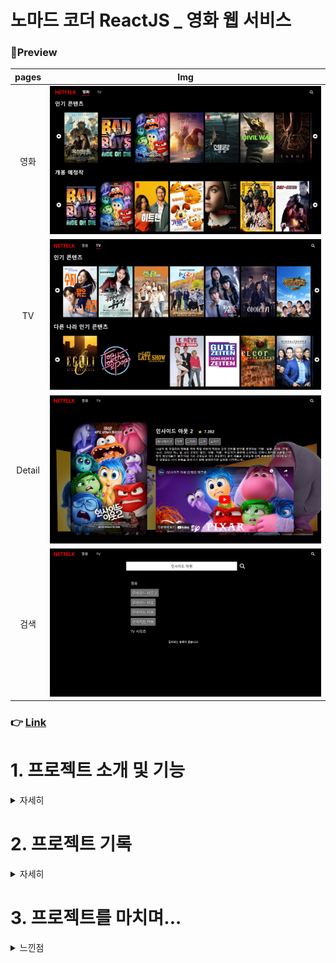 # 노마드 코더 ReactJS \_ 영화 웹 서비스

### 🔭Preview

| pages  |                   Img                    |
| :----: | :--------------------------------------: |
|  영화  | <img src="img/preview1.jpg" width="800"> |
|   TV   | <img src="img/preview2.jpg" width="800"> |
| Detail | <img src="img/preview3.jpg" width="800"> |
|  검색  | <img src="img/preview4.jpg" width="800"> |

### 👉 [Link](https://redbuttonking.github.io/react-for-beginners)

# 1. 프로젝트 소개 및 기능

<details>

 <summary>자세히</summary>

### 목적

> **1. 프론트앤드 라이브러리인 React를 익히기 위해**  
> **2. 이전에 배운 JS/CSS를 연습하고 잘 다루기 위해**  
> **3. OPEN API를 가지고 데이터 사용해보기**

## Component - Header.jsx

### 기능

- 영화, TV, 검색 페이지를 갈 수 있게 네비게이션을 만듦

### 설명

> NavLink \_ React-router

- 리엑트 라우터에서 제공하는 컴포넌트
- 기존 `<Link>`처럼 페이지 전환을 해주고 조건에 맞게(활성화된 링크에)  
  특정 스타일이나 클래스를 적용할 수 있음.

## Component - MediaItem.jsx

### 기능

- 받은 정보를 가지고 (props) Media(영화 or TV)를 나열하는 Component

### 설명

> PropTypes

- 전달 받는 Props가 잘 받아지고 있는지(type) 알기 위해서 사용함

> 영화 및 TV Series

- 인기 컨텐츠 / 개봉 예정 / 다른 나라 인기 작품을 기준으로 나열함
- 포스터 마우스 Hover시에 제목과 popularity의 값을 보여줌
- 클릭시 해당 컨텐츠의 상세 정보 (Detail.jsx)로 페이지 이동

## Component - SearchInfo.jsx

### 기능

- 입력을 받은 값으로 (컨텐츠 제목) API를 요청하여 해당 콘텐츠를 나열함 (영화 / TV)
- 제목 클릭시 해당 콘텐츠의 상세 정보 (Detail.jsx)로 페이지 이동

### 설명

- props로 text(컨텐츠 제목)를 받는다

- 비동기 작업을 통해 영화,TV API를(데이터) 받음(async , await 사용)

  - _themoviedb에서 제공하는 API 사용_

- 받은 데이터를 useState로 관리를 함

- 데이터를 받는 동안 화면에 로딩 아이콘을 띄움

- 데이터를 다 받았다면 Loding(useState) 값들을 false로 바꾸어 화면에 정보를 띄운다

- Link 컴포넌트를 통해 해당 컨텐츠의 상세정보(Detail.jsx) 페이지로 이동

## Component - Xscroll.jsx

### 기능

- MediaItem 컴포넌트를 Props로 받아서 컨텐츠(영화,TV)를 가로 스크롤로 표현함

### 설명

> useRef 사용

- DOM 요소에 직접 접근할 수 있게 해준다(버튼을 눌러서 스크롤 하기 위해서)
- `scrollContainerRef`를 만들어서 DOM요소에 접근(여기선 div \_ 영화포스터)
- 해당 HTML (div) ref 속성에 `scrollContainerRef` 와 연결 \_ *onWhell*에 함수 `handleWheel`를 넣어줌 ( 마우스 휠 동작시에 실행됨 )

- 좌/우 화살표 버튼으로 스크롤을 움직이게 할 때는 `scrollLeft` , `scrollRight` 함수를 만들어서 버튼 요소인 *onClick*에 넣어준다

> 함수 - `handleWheel`

- 마우스 휠로 처음에 선언한 참조변수 `scrollContainerRef`에 current의 scrollLeft 값을 변경하여 움직이게 해주는 함수

> 함수 - `scrollLeft` , `scrollRight`

- 마우스 휠로 움직이게 하는것과 같이 버튼을 눌렀을 때 `scrollContainerRef`에 current의 scrollLeft 값을 +600 또는 -600을 해주어 움직이게 해주는 함수

## Pages - DetailMovie.jsx / DetaliTvSeries.jsx

### 기능

- 영화의 정보(이름, 평점, 소개, 영상)를 자세하게 보여줌

### 설명

> useParams 사용

- `App.jsx`에서 Route 속성인 path에서 `:id`를 넣어 id값(컨텐츠 고유 식별 값)을 가지고 API요청을 함

> Loding

- 영화 정보와 비디오의정보를 따로 요청 하고 있기에 (**getMovies() getVideo()**) 두 API요청이 끝나면 로딩 state 값들을 false로 바꿔 정보를 보여줌

- TV에서는 비디오 정보가 없어서 비디오를 제외한 정보들을 요청함

⭐ 특정 컨텐츠는 사진 제목뿐인 컨텐츠가 있음(아마 비주류... 컨텐츠 같음)

> 컨텐츠 정보

- 받은 API를 가지고 컨텐츠의 **_커버 이미지, 배경 이미지, 평점, 장르, overview, 유튜브 영상(video)_** 을 보여줌
- 유튜브 영상은 `<iframe>`을 통해 표현함
  - `<iframe>` = _HTML 문서 내에 다른 HTML 문서를 삽입하기 위해 사용_

## Pages - Movies.jsx / TvSeries.jsx

### 기능

- 영화를 인기순, 개봉예정작 TV시리즈를 인기순, 다른 나라 인기작 각각 평점순으로 나열해 보여주는 페이지
  - 가로 스크롤로 표현함(`Xscroll.jsx`)
- 해당 컨텐츠 클릭시 (Detail) 페이지로 넘어감

### 설명

- 앞에서 설명한 것과 같이 API를 조건에 맞춰 요청하고 로딩 state를 만들어서 데이터 요청이 다 끝나면 보여주는 형식

> Scroll

- Component로 만들어둔 `<Xscroll>`를 가지고 컨텐츠를 가로 스크롤로 나열해 보여줌

> 인기 컨텐츠 , 개봉 예정작 / 인기 컨텐츠 , 다른 나라 인기 컨텐츠

- 각각 요청하는 쿼리문이 다르기 때문에 조건에 맞춰서 API를 요청함
- 각각 평점으로 내림차순 정렬

## Pages - Search.jsx

### 기능

- 컨텐츠를 검색할 page

### 설명

- 입력된 컨텐츠(제목)을 submit 하게되면 state값 `submittedTitle`에 들어가고 그 값을 `<SearchInfo/>` 에 props로 전달함

</details>

# 2. 프로젝트 기록

<details>

 <summary>자세히</summary>

## day 1 - 24.04.22 ~ 24.04.24 - 강의 start

> 왜? why? 리엑트를 사용하는가? \_ 노마드코더 왈

1. 대부분의 웹 사이트가 리엑트 기반으로 만들어져 있음(44%정도?)  
   (인스타그램, 넷플릭스, 에어비앤비, 페이스북 - - -)

2. 페이스북에서 리액트를 만들었고 지금까지 사용하고 있으며 우리가 무료로 사용할 수 있음.

3. 리엑트는 js와 비슷하게 생김(js를 할 줄 안다면 배우기 수월)

4. 많이 사용하다 보니 패키지, 라이브러리, 배우는 책 등등 규모가 큼

<details>

 <summary> ➕ 알아본 내용</summary>

5. 복잡한 UI를 component(컴포넌트)로 나누어 단순하게 개발 가능함.

6. 다른 라이브러리나 프레임워크도 함께 활용하기 쉬움.  
   \*라이브러리 : 특정 기능들이 있는 집합(코드), 그 기능들을 직접 호출해 사용할 수 있음.

7. 리엑트는 화면을 새로 띄우는게 아닌 그 부분(특정한)만 업데이트를 해주는 형식(빠른 로딩속도)

</details>
<!-- </details> -->

> component 만들기

- 리엑트에서 컴포넌트를 만드는 방법을 배움 (두가지 문법이 있음)

```js
<!-- 컴포넌트 예시 -->

// 1.
  const Title = ()=> (
    <h3 id="title" onMouseEnter={()=> console.log("mouse enter")}>
      hello i'm title
      </h3>
  );

// 2.
  function Title() {
    return (
      <h3 id="title" onMouseEnter={()=> console.log("mouse enter")}>
        hello i'm title
      </h3>
    )
  }

// 3.
  const Button = ()=> (
    <button
      style = {{backgroundColor:"tomato"}}
      onClick = {()=> console.log("im clicked")}
    >
      Click me!
    </button>
  );

```

> component 사용하기

- 만들어 놓은 component는 다른 곳에서 사용 할때는 첫글자는 대문자로 써야함  
  그러니 만들 때 <u>첫 글자를 대문자로 표기</u> 해야함

```js
// 1. 만들어 놓은 컨포넌트를 담아서
const Container = () => (
  <div>
    <Title />
    <Button />
    <Button />
  </div>
);

// 2. ReactDOM을 사용하여 rendering함
ReactDOM.render(<Container />, root); // root = <div>
```

> 리엑트JS의 특징

- 값을 변경할 때 JS 같은 경우 모든 값들을 바꿔야 하는데 리엑트JS는 해당 부분만 변경함  
  => 빠른 응답

## day 2 - 24.04.25 - 강의

> 리렌더링 (state의 값을 바꿨을 때)

- 값이 변경되거나 한 부분을 리랜더링을 해야 할 때 편리하게 해줄수가 있다.
- modifier함수 즉 setCounter를 가지고 state를 변경할때 (counter) component가 새로운 값을 가지고 리렌더링이 된다.
- 중요한건 모든 컴포넌트를 다시 만드는게 아닌 수정되는 부분만 딱 변경한다.  
  => ⭐<b>_리엑트의 장점_</b>⭐

```js
// 매번 render를 해줘야 함
ReactDOM.render(<App />, root);

// useState 사용
function App() {
  // useState(초기값,함수)
  const [counter, setCounter] = React.useState(0);

  // onClick함수를 호출해서 setCounter()를 호출. 즉 counter 값을 변경함
  const onClick = () => {
    // 1.
    // setCounter(counter + 1);

    // 2.  *가장 안전한 방법
    setCounter((current) => current + 1);
  };

  return (
    <div>
      <h3> 클릭수 = {counter} </h3>
      <button onClick={onClick}> 클릭 </button>
    </div>
  );
}
```

- state의 값을 현재 값에서 변경되는 경우(증가하거나 감소하거나 등등) 직접 쓰는것 보다 함수(current)를 사용해서 변경하는것이 매우 안전함

```js
// 현재 state의 값을 리엑트가 명확하게 알 수 있음
setCounter((current) => current + 1);
```

> JSX에서 HTML 작성시 주의 할 점

- class와 for 같이 이미 js에서 지정되어 있는 단어라 JSX에서 쓰이는 방법으로 써야함

```html
<!-- 오류 -->
<h1 class="hi">Super Converter</h1>
<label for="minuts">Minutes</label>
<input id="minuts" type="number" />

<!-- 올바른 표기 -->
<h1 className="hi">Super Converter</h1>
<label htmlFor="minuts">Minutes</label>
<input id="minuts" type="number" />
```

> input의 값을 받아오기 (event)

- event를 사용해서 해당 요소의 value를 가져올 수 있음

```js
const onChange = (evenet) => {
  setMinutes(evenet.target.value);
};

// input에 onChange를 통해 위 함수를 호출하여 값을 사용함
```

## day 3 - 24.04.30 - 강의

> useState 활용 해보기(실습)

<details>

 <summary> 열기 </summary>

```js
// Km 에서 mile로 mile에서 km로 변환하는 컴포넌트
const root = document.getElementById('root');

function MinutesToHours() {
  const [amount, setAmount] = React.useState();
  const [invert, setInvert] = React.useState(false);

  const onChange = (evenet) => {
    setAmount(evenet.target.value);
  };

  const onFlip = () => {
    reset();
    setInvert((current) => !current);
  };

  const reset = () => setAmount(0);

  return (
    <div>
      <div>
        <label htmlFor="minuts">Minutes</label>
        <input
          value={invert ? amount * 60 : amount}
          id="minuts"
          type="number"
          placeholder="Minutes"
          onChange={onChange}
          disabled={invert}
        />
      </div>

      <div>
        <label htmlFor="hours">Hours</label>
        <input
          value={invert ? amount : Math.round(amount / 60)}
          id="hours"
          type="number"
          placeholder="Hours"
          onChange={onChange}
          disabled={!invert}
        />
      </div>
      <button onClick={reset}>Reset!</button>
      <button onClick={onFlip}>invert</button>
    </div>
  );
}

function KmToMiles() {
  const [length, setLength] = React.useState();
  const [invert, setInvert] = React.useState(false);

  const onChange = (event) => {
    setLength(event.target.value);
  };

  const reset = () => {
    setLength(0);
  };

  const onInvert = () => {
    reset();
    setInvert((curren) => !curren);
  };

  return (
    <div>
      <div>
        <label htmlFor="Km">Km</label>
        <input
          value={invert ? length * 1.609344 : length}
          placeholder="Km"
          id="Km"
          type="number"
          onChange={onChange}
          disabled={invert}
        />
      </div>

      <div>
        <label htmlFor="Miles">Miles</label>
        <input
          value={invert ? length : length / 1.609344}
          placeholder="Miles"
          id="Miles"
          type="number"
          onChange={onChange}
          disabled={!invert}
        />
      </div>
      <button onClick={reset}>Reset!</button>
      <button onClick={onInvert}>Invert!</button>
    </div>
  );
}

function App() {
  const [index, setIndex] = React.useState('1');

  const onChange = (event) => {
    setIndex(event.target.value);
  };

  return (
    <div>
      <h1>Super Converter</h1>
      <select value={index} onChange={onChange}>
        <option value="xx">Select your unit </option>
        <option value="0">Minutes to Hours</option>
        <option value="1">Km to Miles</option>
      </select>
      <hr />
      {index === 'xx' ? 'Pleas Selct Your Unit' : null}
      {index === '0' ? <MinutesToHours /> : null}
      {index === '1' ? <KmToMiles /> : null}
    </div>
  );
}

ReactDOM.render(<App />, root);
```

</details>

---

> props

- 부모 컴포넌트로부터 자식 컴포넌트에게 데이터를 보내는 것

```js
// props 사용방법 1 (이 방법을 많이 사용함)
function Btn({ text, onClick }) {
  // 코드 생략
  <button onClick={onclick}>{text}</button>;
}

// props 사용방법 2
function Btn(props) {
  // 코드 생략
  <button onClick={props.onClick}>{props.text}</button>;
}

function App() {
  const [value, setValue] = React.useState('기존 이름');
  const changeValue = () => setValue('바꾼이름');

  return (
    <div>
      <Btn text={value} onClick={changeValue} />
      <Btn text={value} />
    </div>
  );
}
```

⭐중요⭐

- props는 실제로 이벤트를 넣어주는게 아님 직접 컴포넌트에서 적용해주어야함
- 하나의 오브젝트로 여러가지를 받음
- props의 이름을 똑같이 써주어야 컴포넌트가 받아 쓸 수 있음

> React.memo()

- 부모 컴포넌트에 있는 state(상태) 값이 변경되어 자식 컴포넌트가 다시 그려질 때( re-render) 전체가 바뀌지만 React.memo() 함수를 사용하면 바뀐 자식 컴포넌트만 바뀌게 된다.  
  => 어플리케이션이 느려지는 원인을 잡아주기도 함

> PropType

- prop에 타입을 표시해준다 (구문은 옳게 작성했지만 타입이 틀려서 적용이 안 될 것을 방지)

```js
// 먼저 패키지를 설치해준다
<script src="https://cdnjs.cloudflare.com/ajax/libs/prop-types/15.6.0/prop-types.js"></script>;

// 적용
Btn.propTypes = {
  text: PropTypes.string.isRequired,
  fontSize: PropTypes.number,
};
```

## day 4 - 24.05.01 - 강의

> useEffect

- State가 변경될때 마다 컨포넌트 안에 있는 모든 코드들이 실행되는데  
  코드를 특정 조건에 실행하거나 딱 한번만 실행하게 할 때 사용됨
- uesEffect 안에 있는 코드들은 초기 렌더링이 됐을때 한번은 실행함

```js
// deps [] 가 비어있을때
useEffect(() => {
  console.log('2 나는 한번만 실행돼');
}, []);

// deps [] 에 값이 변하면
useEffect(() => {
  console.log('3 나는 keyword가 바뀌면 실행돼');
}, [keyword]);

useEffect(() => {
  console.log('4 나는 value가 바뀌면 실행돼');
}, [value]);

// deps [] 에 여러개가 있을때 하나라도 바뀌면
useEffect(() => {
  console.log('5 나는 keyword, value가 둘중 하나 라도 바뀌면 실행돼');
}, [keyword, value]);

// 응용
useEffect(() => {
  if (keyword !== '' && keyword.length > 5) console.log('6 나는 keyword가 5글자 이상으로 바뀌면 실행돼');
}, [keyword]);
```

⚡정리⚡  
react.js는 stat를 변화시킬 때 component가 재 실행된다. UI관점에서는 새로운 데이터가 들어올 때마다 자동으로 새로고침이 되어 좋은점이긴 하지만 가끔 어떤 특정 코드는 계속해서 실행되지 말아야 하는 것들이 있다. 그래서 useEffect를 사용하는것.

> 잘 쓰지는 않지만... Cleanup (useEffect) \_ 함수임 ㅇㅇ

```js
// 쓰이는 예시 코드

function Hello() {
  useEffect(() => {
    console.log('hi');
    return () => console.log('bye');
  }, []);

  return <h1>Hello</h1>;
}

function App() {
  const [showing, setShowig] = useState(false);
  const onClick = () => setShowig((prev) => !prev);

  return (
    <div>
      {showing ? <Hello /> : null}
      <button onClick={onClick}>{showing ? 'Hide' : 'show'}</button>
    </div>
  );
}
```

- 컴포넌트가 없어질떄 (destroy) 무언갈 하고 싶을때 사용하는 방법 함수

## day 5 - 24.05.03 - 강의

> ...[ *배열* ]

- 기존의 배열을 풀어서 새로운 값을 넣고 배열로 만듦
- setToDos에서 currentArry는 현제 state 값임
- 따라서 기존의 state 값(toDos)에 새로운 값(todo)을 넣는것

```js
// 참고 코드
setToDos((currentArry) => [todo, ...currentArry]);
```

> map( _function_ )

- ()안에 함수를 배열의 값들을 하나씩 넣어서 실행함
- toDos의 item들을 각각 받아 html li태그에 값을 넣고 띄움

```js
<ul>
  {toDos.map((item, index) => (
    <li key={index}> {item}</li>
  ))}
</ul>
```

⭐ 리엑트에서 같은 컴포넌트의 list를 렌더할때 "key" 라는 prop을 넣어줘야 함

> useState 연습 \_ 간단한 ToDoList 만들기

<details>

 <summary> 열기 </summary>

```js
import React, { useEffect, useState } from 'react';

function App() {
  const [todo, setTodo] = useState('');
  const [toDos, setToDos] = useState([]);
  const onChange = (event) => {
    setTodo(event.target.value);
  };
  const onSubmit = (event) => {
    event.preventDefault();
    if (todo === '') return;
    setToDos((currentArry) => [todo, ...currentArry]);
    setTodo('');
  };

  console.log(toDos);
  return (
    <div>
      <h1>My todo {toDos.length}</h1>
      <form onSubmit={onSubmit}>
        <input onChange={onChange} value={todo} type="text" placeholder="Write your to do.."></input>
        <button>Add To Do</button>
      </form>
      <hr />
      <ul>
        {toDos.map((item, index) => (
          <li key={index}> {item}</li>
        ))}
      </ul>
    </div>
  );
}

export default App;
```

</details>

## day 6 - 24.05.16 - 강의(다시 학습)

> 브랜치 삭제 (큰일났다..)

master에 여태 까지 했었던 공부 기록(readme)과 코드들을 합쳐줘야하는데 까먹고 브랜치를 삭제했다... 안그래도 사정이 있어서 다시 복습하려고 했는데 복습할 공책이 읍다..(readme) 다시... 재수강 해야겠다 .... 다시는 이런일 없기를

물론 브랜치 복구까지 시도를 했지만 공부만 하고 코딩만 하고 깃허브 데스크탑에서 커밋을 하지 않았다..... 다시는 이런일 없기를...ㅎ.....

> `fetch()` \_ api 요청

- api요청은 한번만 하면 되기 때문에 useEffect를 사용한다.
- state의 초기값을 꼭 넣어주기(`  const [coins, setCoins] = useState([]);` )

```js
function App() {
  const [loding, setLoding] = useState(true);
  const [coins, setCoins] = useState([]);

  // 비트코인 api(정보)를 요청하고 사용
  useEffect(() => {
    fetch('https://api.coinpaprika.com/v1/tickers').then((response) =>
      response.json().then((json) => {
        setCoins(json);
        setLoding(false);
      })
    );
  }, []);

  return (
    <div>
      <h1>The Coin! {loding ? null : `${coins.length} coins`}</h1>
      {loding ? (
        <strong>Now Loding...</strong>
      ) : (
        <select>
          {coins.map((coin) => (
            <option>
              {coin.name} ({coin.symbol}): ${coin.quotes.USD.price} USD
            </option>
          ))}
        </select>
      )}
    </div>
  );
}
```

> `react-router-dom`

<p> 페이지 이동을 할 때 사용한다. </p>
<p> a 태그를 사용하면 되지 않나 싶지만 그렇게 되면 전체가 새로고침 되기 때문에 여러가지 문제가 생길 수 있다. (화면 끊김, 로딩 속도 저하 ...) </p>
<p> 단일 페이지 어플리케이션 즉 <strong>SPA (Single Page Application)</strong>는 다수의 페이지를 하나의 페이지에서 특정 부분만 업데이트하는 방법 </p>

```js
// 먼저 import 해주기
import { BrowserRouter as Router, Routes, Route } from 'react-router-dom';

// <a> 태그와 같은 역할
import { Link } from 'react-router-dom';
```

```js
// 사용 예시
<Router>
  <Routes>
    <Route path="/" element={<Home />} />
    <Route path="/movie/:id" element={<Detail />} />
  </Routes>
</Router>
```

⭐중요⭐

- 예전에는 `<Swich>`를 사용했지만 이제는 `<Routes>`를 사용
- `<Routes>` 속성 element 안에 컴포넌트를 넣음
- `<Routes>` path 속성에 해당 컴포넌트로 갈 URL를 넣어줌
- `path="/movie/:id"` = 동적 URL \_ `:`
  - URL에 변수 값을 넣어주는 것 (사용 할 수 있음 : `useParams`)

```js
// 중괄호로 묶어주면 그 값(:id)을 가져옴
const { id } = useParams();
```

## day 7 - 24.05.27 - 영화 정보 사이트 만들기 1

> 복습 및 css modul 학습

- src 폴더에 **styles** 라는 폴더를 만들어 준다.
- 만들고 싶은 css를 폴더에 만들어주는데 module화 하여 만들어준다  
  ⭐특징⭐  
  파일 이름에 .module 을 붙여준다. **ex)** _Movie.module.css_

- 해당 jsx파일에 import를 해준다.  
  `import style from '../styles/Movie.module.css';`

- 이후 jsx 파일에서 태그 안에 className 속성으로 style를 넣어 준다.

```js
import style from '../styles/Movie.module.css';

<div className="{style.bgc}"></div>;
```

## day 8 - 24.05.29 - 영화 정보 사이트 만들기 2

> home 화면 디자인

- 배치를 어찌 해야할지 고민중...
- css 적용은 완료 (import, module 등)
- flex-wrap으로 배치는 해놓은 상태
- 상단 메뉴 component 생성

> 이후 해야할 일

- home 화면 디자인 (메뉴,영화)
- 영화 detail 디자인 생각해서 초안 만들기

## day 9 - 24.05.30 - 영화 정보 사이트 만들기 3

> Meun.jsx PropTypes 적용

- text

> css module 생성

- Detail , Home , Movie , Menu

> 긴 문자 ...으로 생략 표현 하는방법

- css를 통해서 적용함

```css
.movieTitle {
  overflow: hidden;
  text-overflow: ellipsis;
  white-space: nowrap;
}
```

- Home에 나오는 영화 제목(긴)을 줄이게 만듦

>

> 이후 해야할 일

- Detail css로 정보들 배치 하기
- 영화 마다 번호 매겨주기 (1,2,3...)

## day 10 - 24.06.03 - 영화 정보 사이트 만들기 4

> 코드 구조를 변경 했음

```css
src/
├── components/
│   ├── Header.jsx
│   ├── Footer.jsx
|   └── Movie.jsx
├── pages/
│   ├── Home.jsx
│   └── Detail.jsx
├── styles/
│   ├── ...(생략)
└── App.jsx

```

> 상단 바 (Header) 디자인 조정 (css)

- 링크 방문 후 색상 변경 none

> Link >> NavLink로 변경

- NavLink는 지금 활성화된 링크에 CSS 스타일을 적용할 수 있도록 해줌
- className에 삼항연산자를 적용해서 활성화 된 링크면 `style.activeLink` 아니라면 `style.navLink`를 적용해준다.

```js
<NavLink to={'/react-for-beginners'} className={({ isActive }) => (isActive ? style.activeLink : style.navLink)}>
  Home
</NavLink>
```

> 영화 데이터를 바꿈 \_ 넷플릭스 with themoviedb

- 넷플릭스 영화 데이터 API를 사용하고 싶어서 코드를 바꿈
- themoviedb의 가이드 데로 API를 요청하고 쿼리문에 따라서 원하는 데이터를 가져옴

```js
// Home.jsx
const getMovies = async () => {
  const options = {
    method: 'GET',
    headers: {
      accept: 'application/json',
      Authorization:
        'Bearer eyJhbGciOiJIUzI1NiJ9.eyJhdWQiOiJhNmI5YjM0MjNlYTlhNTk0ZjhkNWNhOWVjMTQxM2FkOSIsInN1YiI6IjY2NWQ5ZGQ0MTZkMmZhNjk2ZWRkODBlYiIsInNjb3BlcyI6WyJhcGlfcmVhZCJdLCJ2ZXJzaW9uIjoxfQ.72BwyMmykV_qZqil2csMYEAPjT3pCjoPyOg1wiW4Kv4',
    },
  };

  const json = await (
    await fetch(
      'https://api.themoviedb.org/3/discover/movie?include_adult=false&include_video=false&language=ko-KR&page=1&sort_by=popularity.desc',
      options
    )
  ).json();
  setMovies(json.results);
  setLoding(false);
};
```

- 마찬가지로 `Detail.jsx` 도 바꾸어줌

```js
//Detail.jsx
const getMovies = async () => {
  const options = {
    method: 'GET',
    headers: {
      accept: 'application/json',
      Authorization:
        'Bearer eyJhbGciOiJIUzI1NiJ9.eyJhdWQiOiJhNmI5YjM0MjNlYTlhNTk0ZjhkNWNhOWVjMTQxM2FkOSIsInN1YiI6IjY2NWQ5ZGQ0MTZkMmZhNjk2ZWRkODBlYiIsInNjb3BlcyI6WyJhcGlfcmVhZCJdLCJ2ZXJzaW9uIjoxfQ.72BwyMmykV_qZqil2csMYEAPjT3pCjoPyOg1wiW4Kv4',
    },
  };
  const json = await (
    await fetch(
      `https://api.themoviedb.org/3/movie/${id}?language=ko-KR&api_key=a6b9b3423ea9a594f8d5ca9ec1413ad9`,
      options
    )
  ).json();
  console.log(json);
  setMovie(json);
  setLoding(false);
};
```

⭐중간 뜬금 느낀점⭐  
 API를 다룰줄은 알았지만 역시나 찾아보고 하는데에 있어서 눈알이 빠질뻔했다
역시 어려워...  
그래도 해내서 기분 좋음 ㅎㅅㅎ

> 이후 해야할 일

- detail.jsx 디자인 및 home.jsx 디자인
- header 메뉴 뭐 넣을지 고민하기

## day 11 - 24.06.04 - 영화 정보 사이트 만들기 5

> `Search.jsx` / `SearchInfo.jsx` 생성

- 영화 검색 기능을 넣음
- Search.jsx는 page 이고 SearchInfo.jsx는 검색기능이 있는 component
- 검색한 영화를 클릭하면 영화정보(Detail.jsx)로 감\_Link(react-router-dom)

> 이후 해야할 일

- detail.jsx 디자인 및 home.jsx 디자인
- header 메뉴 뭐 넣을지 고민하기
- SearchInfo.jsx 디자인

## day 12 - 24.06.05 - 영화 정보 사이트 만들기 6

> `Movie.jsx` 디자인 추가

- 영화 포스터를 나열하고 같은 위치에 영화 이름과 평점을 띄움
- 다음과 같은 구조로 만듦

```js
<div className={style.overlay}>
  <img src={IMG_URL + coverImg} alt="movie_cover_img" />
  <div className={style.info}>
    <h3>{title}</h3>
    <p>Rating:</p>
  </div>
</div>
```

## day 13 - 24.06.07 - 영화 정보 사이트 만들기 7

> 기본 배경 및 메뉴 스타일 적용

- 검은 배경 적용 (`glober.css`)
- 메뉴 bar 배치 수정(검색 아이콘 오른쪽 정렬)

> 영화 리스트 가로 스크롤 적용

```css
.movies {
  display: flex;
  overflow-x: auto;
  scroll-snap-type: x mandatory;
  scroll-behavior: smooth;
  white-space: nowrap;
  padding-left: 5%;
  width: 90%;
}
```

> `Detail.jsx` 디자인 적용

- 해당 영화에 들어가면 뒷배경이 `backdrop_path`인 데이터임 \_ 흐린 배경
- 정보들과 배경들이 각각 position 맞춰 정렬되어 있음

## day 14 - 24.06.08 - 영화 정보 사이트 만들기 8

> 파일이름 변경

- 영화 component를 TV에도 사용하기 위해서 파일 이름을 변경함
- `Home.jsx` => `Movies.jsx` / `Home.module.css` => `Movies.module.css`
- `Movie.jsx` => `Mediaitem.jsx` / `Movie.module.css` => `MediaItem.module.css`

> 유튜브 영상 삽입 및 평점 추가

- Detail.jsx에 유튜브 영상을 추가하고 평점(vote_average)을 추가함
- `<iframe>` 태그를 사용해 영상을 넣어주고 콘텐츠마다 영상이 있는 것이 아니기 때문에 없다면 null을 반환함
- 속성에 `src={VIDEO_URL + video[0].key}`를 넣어서 해당 콘텐츠의 영상을 넣어줌

```js
<div className={style.video}>
  {video.length === 0 ? null : (
    <iframe
      className={style.video}
      src={VIDEO_URL + video[0].key}
      title="YouTube video player"
      frameborder="0"
      allowfullscreen
    ></iframe>
  )}
</div>
```

> TV 컴포넌트 생성 \_ `TvSeries.jsx`

- TV 시리즈를 보여주는 페이지를 하나 만듦

## day 15 - 24.06.10 - 영화 정보 사이트 만들기 9

> 로딩 화면 생성

- css를 통해 로딩 화면 (중앙 아이콘 회전)을 만듦
- @keyframes와 animation을 활용해서 구현함
- jsx에서는 받는 데이터(API)가 여러가지 이기 때문에 각각의 데이터 마다 Loding state를 만들어서 모든 데이터를 받았다면 state값을 false로 바꾼다

```css
@keyframes spin {
  0% {
    transform: rotate(0deg);
  }
  100% {
    transform: rotate(360deg);
  }
}

.loding {
  font-size: 30px;
  display: flex;
  align-items: center;
  justify-content: center;
  height: 80vh;
}
.lodingIcon {
  animation: spin 1.5s linear infinite;
}
```

> 가로 스크롤을 구현 1 : component 생성 \_ `Xscroll.jsx`

- conctent (영화, TV시리즈)를 props로 받아서 가로 스크롤 형태로 볼 수 있게함  
  _즉, Xscroll이 MediaItem을 감싼 상태_

```jsx
//Movies.jsx

import MediaItem from '../components/MediaItem';
import Xscroll from '../components/Xscroll';

<Xscroll
  content={movies.map((movie) => (
    <MediaItem
      key="{movie.id}"
      id="{movie.id}"
      coverImg="{movie.poster_path}"
      title="{movie.title}"
      popularity="{movie.popularity}"
    />
  ))}
/>;
```

> 가로 스크롤을 구현 2 : useRef \_React 훅

- `useRef`는 React에서 제공하는 훅 중 하나로 주로  
  1 . dom 요소에 직접 접근하거나  
  2 . 이전 상태 값을 저장하는 데 사용함
- 주로 포커스 설정, 텍스트 선택, `스크롤 위치 설정` 등에 유용하게 쓰임

  **이번 프로젝트에서는 dom 요소에 접근하기 위해서 사용했음**

> 가로 스크롤을 구현 3 : 기능 구현

- 함수를 사용해서 X(가로)스크롤 기능을 추가 함
- useRef를 통해서 각 DOM 요소를 접근함

```js
//Xscroll.jsx

const scrollContainerRef = useRef(null);

const handleWheel = (event) => {
  if (scrollContainerRef.current) {
    scrollContainerRef.current.scrollLeft += event.deltaY;
  }
};

const scrollLeft = () => {
  if (scrollContainerRef.current) {
    scrollContainerRef.current.scrollLeft -= 300;
  }
};

const scrollRight = () => {
  if (scrollContainerRef.current) {
    scrollContainerRef.current.scrollLeft += 300;
  }
};
```

```HTML
<!-- HTML 코드 -->

<div className={style.scrollWrapper}>
  <button className={style.scrollButton} onClick={scrollLeft}>
    <!-- 왼쪽 버튼 아이콘 -->
  </button>
  <div className={style.scrollContainer} ref={scrollContainerRef} onWheel={handleWheel}>
    <!-- 보여줄 content -->
  </div>
  <button className={style.scrollButton} onClick={scrollRight}>
    <!-- 오른쪽 버튼 아이콘 -->
  </button>
</div>;
```

- content(위에서 `<div className="style.scrollContainer">` 안에 값)를 스크롤 하기 위해 그것의 부모 div가 ref값을 전달함
- onWhell 요소를 사용해서 컨트롤 했음
- 이후 CSS로 꾸며줌

```CSS
.scrollWrapper {
  display: flex;
  align-items: center;
  position: relative;
  margin-left: 30px;
}

.scrollContainer {
  display: flex;

  /* 가로로 content가 넘어가면 스크롤 형식으로 안넘어가게 해줌 */
  overflow-x: scroll;

  /* 스크롤이 부드럽게 넘어감 */
  scroll-behavior: smooth;

  width: 90vw;
  padding: 10px;
}

.scrollContainer::-webkit-scrollbar {
  display: none;
}

.scrollButton {
  background-color: rgba(0, 0, 0, 0.5);
  color: white;
  border: none;
  padding: 10px;
  cursor: pointer;
  z-index: 1;
}
```

> TV Series 구현

- 기존에 있는 movie 정보에 대해 구현한것을 바탕으로 component를 만들어 movie와 같은 구조로 TV Series를 구현함

## day 16 - 24.06.12 - 영화 정보 사이트 만들기 10

> 검색 page 디자인 변경 및 TV 프로그램 검색 기능 구현

- 영화 검색과 마찬가지로 api를 사용해 TV 프로그램도 같이 검색 가능하게 구현

## day 17 - 24.06.14 - 영화 정보 사이트 만들기 11 \_ 마무리

> Header(영화,TV) CSS 추가

- 선택한 페이지에 맞춰 text와 하단 bar가 강조됨  
  (애니메이션 추가\_ `transition: border-bottom 0.5s ease-in-out 0s;`)

- 필요없는 주석 제거 및 오류 수정

[👆프로젝트 기록 처음으로👆](#2-프로젝트-기록)

</details>

# 3. 프로젝트를 마치며...

<details>
<summary> 느낀점 </summary>

---

이번 프로젝트에서는 노마드코더에 React 강의를 듣고 프로젝트를 했다.  
대부분의 기업들이 React를 왜 사용하는지와 특성, 장점을 배우고 기존 JS와 비교를 했을 때 감탄할 수밖에 없었고 앞전에 배운 JS와 CSS를 기반으로 프로젝트 한 것과는 확실히 차원이 달랐다.

React의 최고 장점인 Component를 활용했다. 작은 단위로 쪼개어 필요한 블록(Component)를 조합해서 page를 만들었다. 이를 통해 page마다 필요한 요소들을 가져와 재활용(?)하는 장점이 있었고 props를 통해 하나의 Component지만 내용이 다른 Component들로 활용할 수 있었다.  
제일 잘 했다고 생각하는 부분은 영화 포스터를 가로 스크롤 Component(`Xscroll.jsx`)를 만들어서 영화 정보 Component(`MediaItem.jsx`)를 Props로 받아 가로 스크롤을 구현한 것이다!

추가로 React Router를 활용하여 페이지 간의 전환을 관리하고 내가 props를 잘 주고 있는지 (type) PropTypes를 활용했다. 또한 API를 요청 위해서 Router로 페이지 주소를 설정할 때 쓰인 id (`:id`) 를 받아야 하는데 이때 `useParams`를 사용했다.

프로젝트를 하면서 여러 일들이 있었다. 브랜치가 날아간적이 있다... 복구를 위해 여러 시도를 했었는데 제때 커밋을 하지 않아 다시 작업 해야 했다... 그 이후로 변경 사항으로 인해 픽스가 되면 제때제때 커밋을 했다. 그리고 깃허브 페이지(gh-pages)에 프로젝트를 올려서 배포하려 했는데 링크를 누르면 자꾸 Readme가 나와서 이 부분도 애를 먹었었다. (하지만 수많은 구글링과 노력 끝에 해결!!!)

확실히 프로젝트를 하면서 예기치 못한 여러 상황을 맞닥드리는데 불안함과 어려움에 힘들어할 때가 많다. 하지만 그렇다고 가만히 있으면 변하는 것은 없다는 것을 알기에 묵묵히 오류와 어려움들을 정면으로 대면했다. 해결했을 때의 그 성취감과 기쁨을 알기에 잘 이겨낼 수있는 것 같다.

이번 시간에 단순히 React를 배우고 프로젝트를 하는 것으로 기술 스택을 쌓기만 한 게 아니라 삶에 있어서 나 스스로가 성장하고 성숙해지는 것이 느껴져 뿌듯하고 대견했다. 앞으로 나의 개발자 삶이 어떨지는 모르겠지만 예상치 못한 상황과 어려움이 오더라도 덜컥 겁을 먹고 주저하는 것이 아닌 잘 해결할 수 있겠다는 마음이 들었다.

</details>
